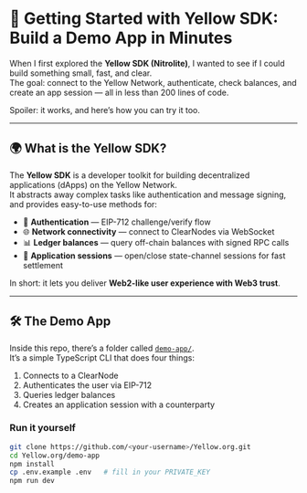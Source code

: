 # 🚀 Getting Started with Yellow SDK: Build a Demo App in Minutes

When I first explored the **Yellow SDK (Nitrolite)**, I wanted to see if I could build something small, fast, and clear.  
The goal: connect to the Yellow Network, authenticate, check balances, and create an app session — all in less than 200 lines of code.  

Spoiler: it works, and here’s how you can try it too.  

---

## 🌍 What is the Yellow SDK?

The **Yellow SDK** is a developer toolkit for building decentralized applications (dApps) on the Yellow Network.  
It abstracts away complex tasks like authentication and message signing, and provides easy-to-use methods for:

- 🔐 **Authentication** — EIP-712 challenge/verify flow  
- 🌐 **Network connectivity** — connect to ClearNodes via WebSocket  
- 📊 **Ledger balances** — query off-chain balances with signed RPC calls  
- 🔗 **Application sessions** — open/close state-channel sessions for fast settlement  

In short: it lets you deliver **Web2-like user experience with Web3 trust**.

---

## 🛠 The Demo App

Inside this repo, there’s a folder called [`demo-app/`](./demo-app).  
It’s a simple TypeScript CLI that does four things:

1. Connects to a ClearNode  
2. Authenticates the user via EIP-712  
3. Queries ledger balances  
4. Creates an application session with a counterparty  

### Run it yourself

```bash
git clone https://github.com/<your-username>/Yellow.org.git
cd Yellow.org/demo-app
npm install
cp .env.example .env   # fill in your PRIVATE_KEY
npm run dev
